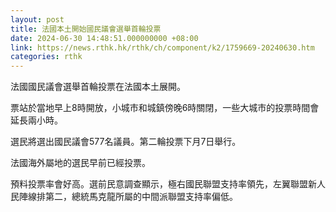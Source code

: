 ```yaml
---
layout: post
title: 法國本土開始國民議會選舉首輪投票
date: 2024-06-30 14:48:51.000000000 +08:00
link: https://news.rthk.hk/rthk/ch/component/k2/1759669-20240630.htm
categories: rthk
---
```


法國國民議會選舉首輪投票在法國本土展開。

票站於當地早上8時開放，小城市和城鎮傍晚6時關閉，一些大城市的投票時間會延長兩小時。

選民將選出國民議會577名議員。第二輪投票下月7日舉行。

法國海外屬地的選民早前已經投票。

預料投票率會好高。選前民意調查顯示，極右國民聯盟支持率領先，左翼聯盟新人民陣線排第二，總統馬克龍所屬的中間派聯盟支持率偏低。
